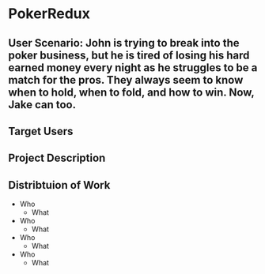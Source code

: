 # PokerRedux

## User Scenario: John is trying to break into the poker business, but he is tired of losing his hard earned money every night as he struggles to be a match for the pros. They always seem to know when to hold, when to fold, and how to win. Now, Jake can too.

## Target Users

## Project Description

## Distribtuion of Work
+ Who
  - What
+ Who
  - What
+ Who
  - What
+ Who
  - What
